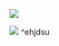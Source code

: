 ![](D:\work\实验结果\2021.12.31_SEM+EDS\EDS.jpg) 

![](D:\work\实验结果\2021.12.31_SEM+EDS\EDS_100面扫.jpg) ^ehjdsu